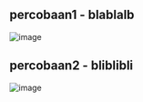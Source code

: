 ## percobaan1 - blablalb
![image](https://user-images.githubusercontent.com/89684302/159172478-0ca1ad85-8765-4a14-9656-88f17d70a3ae.png)

## percobaan2 - bliblibli
![image](https://user-images.githubusercontent.com/89684302/159172528-ba87a0fb-7c31-4a7d-84c2-a056137a347d.png)
